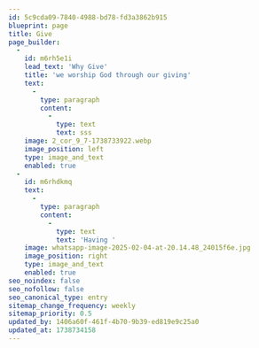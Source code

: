 ```yaml
---
id: 5c9cda09-7840-4988-bd78-fd3a3862b915
blueprint: page
title: Give
page_builder:
  -
    id: m6rh5e1i
    lead_text: 'Why Give'
    title: 'we worship God through our giving'
    text:
      -
        type: paragraph
        content:
          -
            type: text
            text: sss
    image: 2_cor_9_7-1738733922.webp
    image_position: left
    type: image_and_text
    enabled: true
  -
    id: m6rhdkmq
    text:
      -
        type: paragraph
        content:
          -
            type: text
            text: 'Having '
    image: whatsapp-image-2025-02-04-at-20.14.48_24015f6e.jpg
    image_position: right
    type: image_and_text
    enabled: true
seo_noindex: false
seo_nofollow: false
seo_canonical_type: entry
sitemap_change_frequency: weekly
sitemap_priority: 0.5
updated_by: 1406a60f-461f-4b70-9b39-ed819e9c25a0
updated_at: 1738734158
---
```

